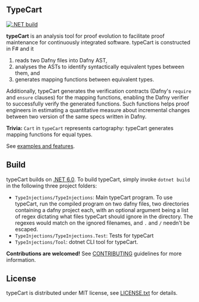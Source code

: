TypeCart
------------

[![.NET build](https://github.com/awslabs/typecart/actions/workflows/dotnet.yml/badge.svg?branch=dev)](https://github.com/awslabs/typecart/actions/workflows/dotnet.yml) 

**typeCart** is an analysis tool for proof evolution to facilitate proof maintenance for continuously integrated software. typeCart is constructed in F# and it

1. reads two Dafny files into Dafny AST,
2. analyses the ASTs to identify syntactically equivalent types between them, and
3. generates mapping functions between equivalent types.

Additionally, typeCart generates the verification contracts (Dafny's `require` and `ensure` clauses) for the mapping functions, enabling the Dafny verifier to successfully verify the generated functions. Such functions helps proof engineers in estimating a quantitative measure about incremental changes between two version of the same specs written in Dafny.

**Trivia:** `Cart` in `typeCart` represents cartography: typeCart generates mapping functions for equal types.

See [examples and features](docs/ExamplesFeatures.md).

## Build

typeCart builds on [.NET 6.0](https://dotnet.microsoft.com/en-us/download/dotnet/5.0). To build typeCart, simply invoke `dotnet build` in the following three project folders:

 - `TypeInjections/TypeInjections`: Main typeCart program. To use typeCart, run the compiled program on two dafny files, two directories containing a dafny project each, with an optional argument being a list of regex dictating what files typeCart should ignore in the directory.  The regexes would match on the ignored filenames, and `.` and `/` needn't be escaped.
 - `TypeInjections/TypeInjections.Test`: Tests for typeCart
 - `TypeInjections/Tool`: dotnet CLI tool for typeCart.





**Contributions are welcomed!** See [CONTRIBUTING](CONTRIBUTING.md) guidelines for more information.

## License

typeCart is distributed under MIT license, see [LICENSE.txt](LICENSE.txt) for details.

